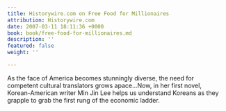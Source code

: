 ```yaml
---
title: Historywire.com on Free Food for Millionaires
attribution: Historywire.com
date: 2007-03-11 18:11:36 +0000
book: book/free-food-for-millionaires.md
description: ''
featured: false
weight: ''

---
```

As the face of America becomes stunningly diverse, the need for competent cultural translators grows apace…Now, in her first novel, Korean-American writer Min Jin Lee helps us understand Koreans as they grapple to grab the first rung of the economic ladder.
